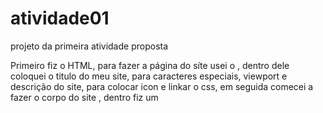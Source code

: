 # atividade01
projeto da primeira atividade proposta

Primeiro fiz o HTML, para fazer a página do síte  usei o <head>, dentro dele coloquei o titulo do meu site, <meta charset> para caracteres especiais, <meta name> viewport 
e descrição do site, <link rel> para colocar icon e linkar o css, em seguida comecei a fazer o corpo do site <body>, dentro fiz um <h1>
